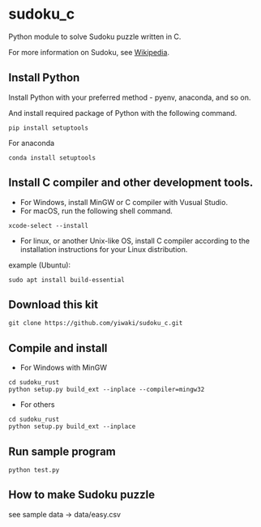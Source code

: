 # sudoku_c

Python module to solve Sudoku puzzle written in C.

For more information on Sudoku, see [Wikipedia](https://en.wikipedia.org/wiki/Sudoku).

## Install Python
Install Python with your preferred method - pyenv, anaconda, and so on.

And install required package of Python with the following command.
```
pip install setuptools
```
For anaconda
```
conda install setuptools
```

## Install C compiler and other development tools.
- For Windows, install MinGW or C compiler with Vusual Studio.
- For macOS, run the following shell command.
```
xcode-select --install
```
- For linux, or another Unix-like OS, install C compiler according to the installation instructions for your Linux distribution.

example (Ubuntu):
```
sudo apt install build-essential
```

## Download this kit
```
git clone https://github.com/yiwaki/sudoku_c.git
```

## Compile and install
- For Windows with MinGW
```
cd sudoku_rust
python setup.py build_ext --inplace --compiler=mingw32
```
- For others
```
cd sudoku_rust
python setup.py build_ext --inplace
```

## Run sample program
```
python test.py
```

## How to make Sudoku puzzle
see sample data -> data/easy.csv
